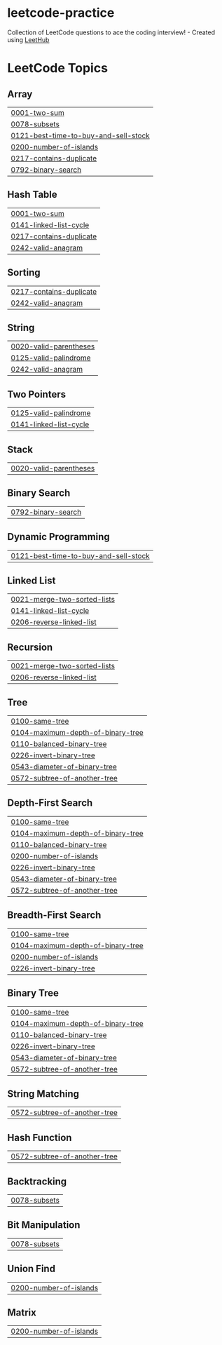 # leetcode-practice
Collection of LeetCode questions to ace the coding interview! - Created using [LeetHub](https://github.com/QasimWani/LeetHub)

<!---LeetCode Topics Start-->
# LeetCode Topics
## Array
|  |
| ------- |
| [0001-two-sum](https://github.com/LoudShrimp/leetcode-practice/tree/master/0001-two-sum) |
| [0078-subsets](https://github.com/LoudShrimp/leetcode-practice/tree/master/0078-subsets) |
| [0121-best-time-to-buy-and-sell-stock](https://github.com/LoudShrimp/leetcode-practice/tree/master/0121-best-time-to-buy-and-sell-stock) |
| [0200-number-of-islands](https://github.com/LoudShrimp/leetcode-practice/tree/master/0200-number-of-islands) |
| [0217-contains-duplicate](https://github.com/LoudShrimp/leetcode-practice/tree/master/0217-contains-duplicate) |
| [0792-binary-search](https://github.com/LoudShrimp/leetcode-practice/tree/master/0792-binary-search) |
## Hash Table
|  |
| ------- |
| [0001-two-sum](https://github.com/LoudShrimp/leetcode-practice/tree/master/0001-two-sum) |
| [0141-linked-list-cycle](https://github.com/LoudShrimp/leetcode-practice/tree/master/0141-linked-list-cycle) |
| [0217-contains-duplicate](https://github.com/LoudShrimp/leetcode-practice/tree/master/0217-contains-duplicate) |
| [0242-valid-anagram](https://github.com/LoudShrimp/leetcode-practice/tree/master/0242-valid-anagram) |
## Sorting
|  |
| ------- |
| [0217-contains-duplicate](https://github.com/LoudShrimp/leetcode-practice/tree/master/0217-contains-duplicate) |
| [0242-valid-anagram](https://github.com/LoudShrimp/leetcode-practice/tree/master/0242-valid-anagram) |
## String
|  |
| ------- |
| [0020-valid-parentheses](https://github.com/LoudShrimp/leetcode-practice/tree/master/0020-valid-parentheses) |
| [0125-valid-palindrome](https://github.com/LoudShrimp/leetcode-practice/tree/master/0125-valid-palindrome) |
| [0242-valid-anagram](https://github.com/LoudShrimp/leetcode-practice/tree/master/0242-valid-anagram) |
## Two Pointers
|  |
| ------- |
| [0125-valid-palindrome](https://github.com/LoudShrimp/leetcode-practice/tree/master/0125-valid-palindrome) |
| [0141-linked-list-cycle](https://github.com/LoudShrimp/leetcode-practice/tree/master/0141-linked-list-cycle) |
## Stack
|  |
| ------- |
| [0020-valid-parentheses](https://github.com/LoudShrimp/leetcode-practice/tree/master/0020-valid-parentheses) |
## Binary Search
|  |
| ------- |
| [0792-binary-search](https://github.com/LoudShrimp/leetcode-practice/tree/master/0792-binary-search) |
## Dynamic Programming
|  |
| ------- |
| [0121-best-time-to-buy-and-sell-stock](https://github.com/LoudShrimp/leetcode-practice/tree/master/0121-best-time-to-buy-and-sell-stock) |
## Linked List
|  |
| ------- |
| [0021-merge-two-sorted-lists](https://github.com/LoudShrimp/leetcode-practice/tree/master/0021-merge-two-sorted-lists) |
| [0141-linked-list-cycle](https://github.com/LoudShrimp/leetcode-practice/tree/master/0141-linked-list-cycle) |
| [0206-reverse-linked-list](https://github.com/LoudShrimp/leetcode-practice/tree/master/0206-reverse-linked-list) |
## Recursion
|  |
| ------- |
| [0021-merge-two-sorted-lists](https://github.com/LoudShrimp/leetcode-practice/tree/master/0021-merge-two-sorted-lists) |
| [0206-reverse-linked-list](https://github.com/LoudShrimp/leetcode-practice/tree/master/0206-reverse-linked-list) |
## Tree
|  |
| ------- |
| [0100-same-tree](https://github.com/LoudShrimp/leetcode-practice/tree/master/0100-same-tree) |
| [0104-maximum-depth-of-binary-tree](https://github.com/LoudShrimp/leetcode-practice/tree/master/0104-maximum-depth-of-binary-tree) |
| [0110-balanced-binary-tree](https://github.com/LoudShrimp/leetcode-practice/tree/master/0110-balanced-binary-tree) |
| [0226-invert-binary-tree](https://github.com/LoudShrimp/leetcode-practice/tree/master/0226-invert-binary-tree) |
| [0543-diameter-of-binary-tree](https://github.com/LoudShrimp/leetcode-practice/tree/master/0543-diameter-of-binary-tree) |
| [0572-subtree-of-another-tree](https://github.com/LoudShrimp/leetcode-practice/tree/master/0572-subtree-of-another-tree) |
## Depth-First Search
|  |
| ------- |
| [0100-same-tree](https://github.com/LoudShrimp/leetcode-practice/tree/master/0100-same-tree) |
| [0104-maximum-depth-of-binary-tree](https://github.com/LoudShrimp/leetcode-practice/tree/master/0104-maximum-depth-of-binary-tree) |
| [0110-balanced-binary-tree](https://github.com/LoudShrimp/leetcode-practice/tree/master/0110-balanced-binary-tree) |
| [0200-number-of-islands](https://github.com/LoudShrimp/leetcode-practice/tree/master/0200-number-of-islands) |
| [0226-invert-binary-tree](https://github.com/LoudShrimp/leetcode-practice/tree/master/0226-invert-binary-tree) |
| [0543-diameter-of-binary-tree](https://github.com/LoudShrimp/leetcode-practice/tree/master/0543-diameter-of-binary-tree) |
| [0572-subtree-of-another-tree](https://github.com/LoudShrimp/leetcode-practice/tree/master/0572-subtree-of-another-tree) |
## Breadth-First Search
|  |
| ------- |
| [0100-same-tree](https://github.com/LoudShrimp/leetcode-practice/tree/master/0100-same-tree) |
| [0104-maximum-depth-of-binary-tree](https://github.com/LoudShrimp/leetcode-practice/tree/master/0104-maximum-depth-of-binary-tree) |
| [0200-number-of-islands](https://github.com/LoudShrimp/leetcode-practice/tree/master/0200-number-of-islands) |
| [0226-invert-binary-tree](https://github.com/LoudShrimp/leetcode-practice/tree/master/0226-invert-binary-tree) |
## Binary Tree
|  |
| ------- |
| [0100-same-tree](https://github.com/LoudShrimp/leetcode-practice/tree/master/0100-same-tree) |
| [0104-maximum-depth-of-binary-tree](https://github.com/LoudShrimp/leetcode-practice/tree/master/0104-maximum-depth-of-binary-tree) |
| [0110-balanced-binary-tree](https://github.com/LoudShrimp/leetcode-practice/tree/master/0110-balanced-binary-tree) |
| [0226-invert-binary-tree](https://github.com/LoudShrimp/leetcode-practice/tree/master/0226-invert-binary-tree) |
| [0543-diameter-of-binary-tree](https://github.com/LoudShrimp/leetcode-practice/tree/master/0543-diameter-of-binary-tree) |
| [0572-subtree-of-another-tree](https://github.com/LoudShrimp/leetcode-practice/tree/master/0572-subtree-of-another-tree) |
## String Matching
|  |
| ------- |
| [0572-subtree-of-another-tree](https://github.com/LoudShrimp/leetcode-practice/tree/master/0572-subtree-of-another-tree) |
## Hash Function
|  |
| ------- |
| [0572-subtree-of-another-tree](https://github.com/LoudShrimp/leetcode-practice/tree/master/0572-subtree-of-another-tree) |
## Backtracking
|  |
| ------- |
| [0078-subsets](https://github.com/LoudShrimp/leetcode-practice/tree/master/0078-subsets) |
## Bit Manipulation
|  |
| ------- |
| [0078-subsets](https://github.com/LoudShrimp/leetcode-practice/tree/master/0078-subsets) |
## Union Find
|  |
| ------- |
| [0200-number-of-islands](https://github.com/LoudShrimp/leetcode-practice/tree/master/0200-number-of-islands) |
## Matrix
|  |
| ------- |
| [0200-number-of-islands](https://github.com/LoudShrimp/leetcode-practice/tree/master/0200-number-of-islands) |
<!---LeetCode Topics End-->